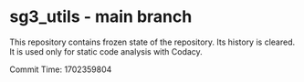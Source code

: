 # sg3_utils - main branch

This repository contains frozen state of the repository.
Its history is cleared. It is used only for static code
analysis with Codacy.

Commit Time: 1702359804